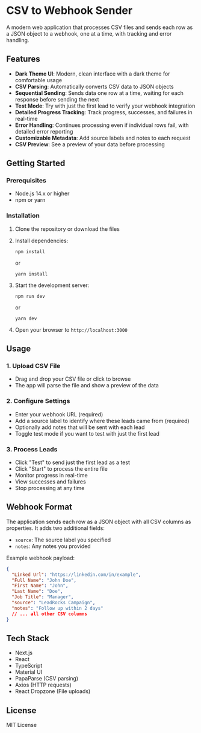 # CSV to Webhook Sender

A modern web application that processes CSV files and sends each row as a JSON object to a webhook, one at a time, with tracking and error handling.

## Features

- **Dark Theme UI**: Modern, clean interface with a dark theme for comfortable usage
- **CSV Parsing**: Automatically converts CSV data to JSON objects
- **Sequential Sending**: Sends data one row at a time, waiting for each response before sending the next
- **Test Mode**: Try with just the first lead to verify your webhook integration
- **Detailed Progress Tracking**: Track progress, successes, and failures in real-time
- **Error Handling**: Continues processing even if individual rows fail, with detailed error reporting
- **Customizable Metadata**: Add source labels and notes to each request
- **CSV Preview**: See a preview of your data before processing

## Getting Started

### Prerequisites

- Node.js 14.x or higher
- npm or yarn

### Installation

1. Clone the repository or download the files
2. Install dependencies:
   ```
   npm install
   ```
   or
   ```
   yarn install
   ```

3. Start the development server:
   ```
   npm run dev
   ```
   or
   ```
   yarn dev
   ```

4. Open your browser to `http://localhost:3000`

## Usage

### 1. Upload CSV File

- Drag and drop your CSV file or click to browse
- The app will parse the file and show a preview of the data

### 2. Configure Settings

- Enter your webhook URL (required)
- Add a source label to identify where these leads came from (required)
- Optionally add notes that will be sent with each lead
- Toggle test mode if you want to test with just the first lead

### 3. Process Leads

- Click "Test" to send just the first lead as a test
- Click "Start" to process the entire file
- Monitor progress in real-time
- View successes and failures
- Stop processing at any time

## Webhook Format

The application sends each row as a JSON object with all CSV columns as properties. It adds two additional fields:

- `source`: The source label you specified
- `notes`: Any notes you provided

Example webhook payload:

```json
{
  "Linked Url": "https://linkedin.com/in/example",
  "Full Name": "John Doe",
  "First Name": "John",
  "Last Name": "Doe",
  "Job Title": "Manager",
  "source": "LeadRocks Campaign",
  "notes": "Follow up within 2 days"
  // ... all other CSV columns
}
```

## Tech Stack

- Next.js
- React
- TypeScript
- Material UI
- PapaParse (CSV parsing)
- Axios (HTTP requests)
- React Dropzone (File uploads)

## License

MIT License 